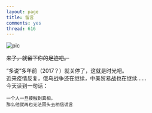 ```yaml
---
layout: page
title: 留言
comments: yes
thread: 616
---
```



![pic](http://ww4.sinaimg.cn/mw690/7b405dbbgw1e9ko16tk6dj20pc0fuwhw.jpg)


~~来了，就留下你的足迹吧。~~  

“多说”多年前（2017？）就关停了，这就是时光吧。  
近来疫情反复，俄乌战争还在继续，中美贸易战也在继续……  
今天读到一句话：  

    一个人一旦接触到真相，
    那么他就再也无法回头去相信谎言
